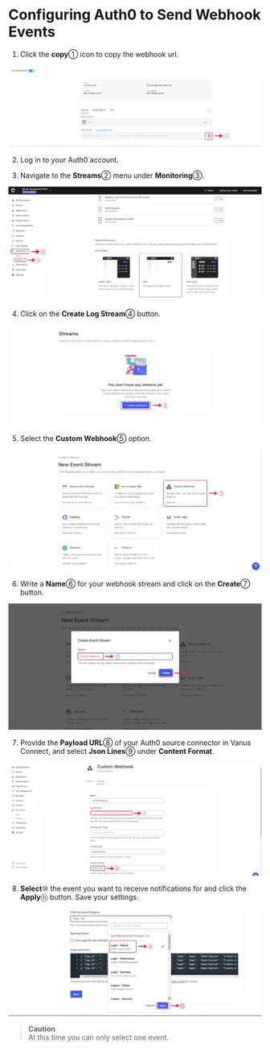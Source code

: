 # **Configuring Auth0 to Send Webhook Events**

1. Click the **copy**① icon to copy the webhook url.

![auth0_webhook_1a.webp](images/auth0_webhook_1a.webp)

2. Log in to your Auth0 account.

3. Navigate to the **Streams**② menu under **Monitoring**③.

![auth0_webhook_1.webp](images/auth0_webhook_1.webp)

4. Click on the **Create Log Stream**④ button.

![auth0_webhook_2.webp](images/auth0_webhook_2.webp)

5. Select the **Custom Webhook**⑤ option.

![auth0_webhook_3.webp](images/auth0_webhook_3.webp)

6. Write a **Name**⑥ for your webhook stream and click on the **Create**⑦ button.

![auth0_webhook_4.webp](images/auth0_webhook_4.webp)

7. Provide the **Payload URL**⑧ of your Auth0 source connector in Vanus Connect, and select **Json Lines**⑨ under **Content Format**.

![auth0_webhook_5.webp](images/auth0_webhook_5.webp)

8. **Select**⑩ the event you want to receive notifications for and click the **Apply**⑪ button. Save your settings.

![auth0_webhook_6.webp](images/auth0_webhook_6.webp)

>  **Caution** <br>
At this time you can only select one event. 

